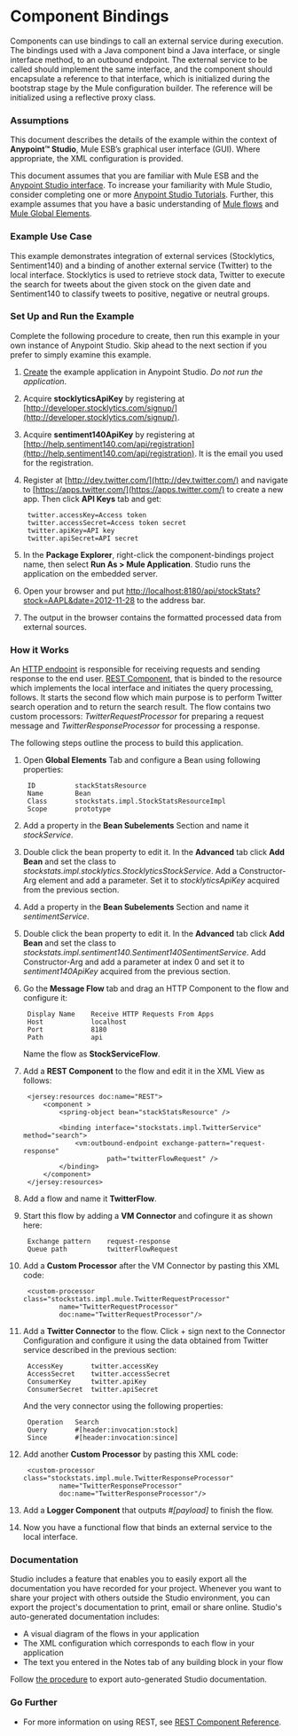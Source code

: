 # Component Bindings #

Components can use bindings to call an external service during execution. The bindings used with a Java component bind a Java interface, or single interface method, to an outbound endpoint. The external service to be called should implement the same interface, and the component should encapsulate a reference to that interface, which is initialized during the bootstrap stage by the Mule configuration builder. The reference will be initialized using a reflective proxy class.

### Assumptions ###

This document describes the details of the example within the context of **Anypoint™ Studio**, Mule ESB’s graphical user interface (GUI). Where appropriate, the XML configuration is provided.

This document assumes that you are familiar with Mule ESB and the [Anypoint Studio interface](http://www.mulesoft.org/documentation/display/current/Anypoint+Studio+Essentials). To increase your familiarity with Mule Studio, consider completing one or more [Anypoint Studio Tutorials](http://www.mulesoft.org/documentation/display/current/Basic+Studio+Tutorial). Further, this example assumes that you have a basic understanding of [Mule flows](http://www.mulesoft.org/documentation/display/current/Mule+Application+Architecture) and [Mule Global Elements](http://www.mulesoft.org/documentation/display/current/Global+Elements).

### Example Use Case ###

This example demonstrates integration of external services (Stocklytics, Sentiment140) and a binding of another external service (Twitter) to the local interface. Stocklytics is used to retrieve stock data, Twitter to execute the search for tweets about the given stock on the given date and Sentiment140 to classify tweets to positive, negative or neutral groups.

### Set Up and Run the Example ###

Complete the following procedure to create, then run this example in your own instance of Anypoint Studio. Skip ahead to the next section if you prefer to simply examine this example.

1. [Create](http://www.mulesoft.org/documentation/display/current/Mule+Examples#MuleExamples-CreateandRunExampleApplications) the example application in Anypoint Studio. *Do not run the application*.
2. Acquire **stocklyticsApiKey** by registering at [http://developer.stocklytics.com/signup/](http://developer.stocklytics.com/signup/).
3. Acquire **sentiment140ApiKey** by registering at [http://help.sentiment140.com/api/registration](http://help.sentiment140.com/api/registration). It is the email you used for the registration.
4. Register at [http://dev.twitter.com/](http://dev.twitter.com/) and navigate to [https://apps.twitter.com/](https://apps.twitter.com/) to create a new app. Then click **API Keys** tab and get:
    
		twitter.accessKey=Access token
	    twitter.accessSecret=Access token secret
	    twitter.apiKey=API key
	    twitter.apiSecret=API secret
5. In the **Package Explorer**, right-click the component-bindings project name, then select **Run As > Mule Application**. Studio runs the application on the embedded server.
6. Open your browser and put [http://localhost:8180/api/stockStats?stock=AAPL&date=2012-11-28](http://localhost:8180/api/stockStats?stock=AAPL&date=2012-11-28) to the address bar.
7. The output in the browser contains the formatted processed data from external sources.  

### How it Works ###

An [HTTP endpoint](http://www.mulesoft.org/documentation/display/current/HTTP+Connector) is responsible for receiving requests and sending response to the end user. [REST Component](http://www.mulesoft.org/documentation/display/current/REST+Component+Reference), that is binded to the resource which implements the local interface and initiates the query processing, follows. It starts the second flow which main purpose is to perform Twitter search operation and to return the search result. The flow contains two custom processors: *TwitterRequestProcessor* for preparing a request message and *TwitterResponseProcessor* for processing a response. 

The following steps outline the process to build this application. 

1. Open **Global Elements** Tab and configure a Bean using following properties:

		ID			stackStatsResource
		Name 		Bean
		Class 		stockstats.impl.StockStatsResourceImpl
		Scope		prototype
	
1. Add a property in the **Bean Subelements** Section and name it *stockService*.
2. Double click the bean property to edit it. In the **Advanced** tab click **Add Bean** and set the class to *stockstats.impl.stocklytics.StocklyticsStockService*. Add a Constructor-Arg element and add a parameter. Set it to *stocklyticsApiKey* acquired from the previous section.
1. Add a property in the **Bean Subelements** Section and name it *sentimentService*.
2. Double click the bean property to edit it. In the **Advanced** tab click **Add Bean** and set the class to *stockstats.impl.sentiment140.Sentiment140SentimentService*. Add Constructor-Arg and add a parameter at index 0 and set it to *sentiment140ApiKey* acquired from the previous section.
2. Go the **Message Flow** tab and drag an HTTP Component to the flow and configure it:

		Display Name	Receive HTTP Requests From Apps
		Host			localhost
		Port			8180
		Path	 		api	
	Name the flow as **StockServiceFlow**.
2. Add a **REST Component** to the flow and edit it in the XML View as follows:
	
		<jersey:resources doc:name="REST">
			<component >
	        	<spring-object bean="stackStatsResource" />
	        	
	        	<binding interface="stockstats.impl.TwitterService" method="search">
	        		<vm:outbound-endpoint exchange-pattern="request-response"
	        				path="twitterFlowRequest" />
	        	</binding>
	        </component>
		</jersey:resources>

3. Add a flow and name it **TwitterFlow**.
4. Start this flow by adding a **VM Connector** and cofingure it as shown here:

		Exchange pattern	request-response 
		Queue path			twitterFlowRequest
5. Add a **Custom Processor** after the VM Connector by pasting this XML code:

		<custom-processor class="stockstats.impl.mule.TwitterRequestProcessor" 
        		name="TwitterRequestProcessor" 
        		doc:name="TwitterRequestProcessor"/>
6. Add a **Twitter Connector** to the flow. Click + sign next to the Connector Configuration and configure it using the data obtained from Twitter service described in the previous section:

		AccessKey		twitter.accessKey
		AccessSecret	twitter.accessSecret
		ConsumerKey		twitter.apiKey 
		ConsumerSecret	twitter.apiSecret 
	And the very connector using the following properties:
	
		Operation	Search
		Query 		#[header:invocation:stock] 
		Since 		#[header:invocation:since]
7. Add another **Custom Processor** by pasting this XML code:

		<custom-processor class="stockstats.impl.mule.TwitterResponseProcessor" 
        		name="TwitterResponseProcessor" 
        		doc:name="TwitterResponseProcessor"/>

8. Add a **Logger Component** that outputs *#[payload]* to finish the flow.
9. Now you have a functional flow that binds an external service to the local interface.

### Documentation ###

Studio includes a feature that enables you to easily export all the documentation you have recorded for your project. Whenever you want to share your project with others outside the Studio environment, you can export the project's documentation to print, email or share online. Studio's auto-generated documentation includes:

- A visual diagram of the flows in your application
- The XML configuration which corresponds to each flow in your application
- The text you entered in the Notes tab of any building block in your flow

Follow [the procedure](http://www.mulesoft.org/documentation/display/current/Importing+and+Exporting+in+Studio#ImportingandExportinginStudio-ExportingStudioDocumentation) to export auto-generated Studio documentation.

### Go Further ###

- For more information on using REST, see [REST Component Reference](http://www.mulesoft.org/documentation/display/current/REST+Component+Reference).
